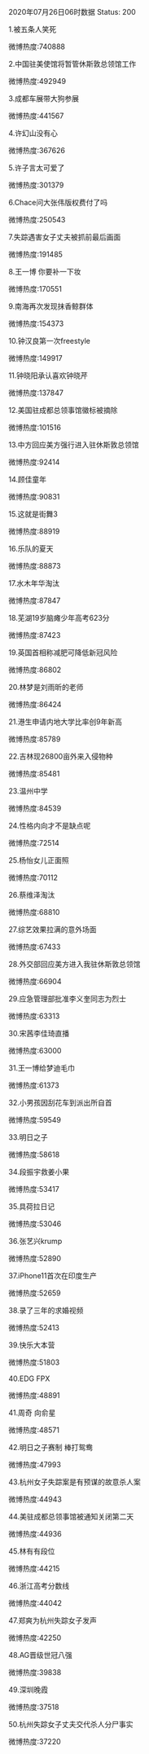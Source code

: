 2020年07月26日06时数据
Status: 200

1.被五条人笑死

微博热度:740888

2.中国驻美使馆将暂管休斯敦总领馆工作

微博热度:492949

3.成都车展带大狗参展

微博热度:441567

4.许幻山没有心

微博热度:367626

5.许子言太可爱了

微博热度:301379

6.Chace问大张伟版权费付了吗

微博热度:250543

7.失踪遇害女子丈夫被抓前最后画面

微博热度:191485

8.王一博 你要补一下妆

微博热度:170551

9.南海再次发现抹香鲸群体

微博热度:154373

10.钟汉良第一次freestyle

微博热度:149917

11.钟晓阳承认喜欢钟晓芹

微博热度:137847

12.美国驻成都总领事馆徽标被摘除

微博热度:101516

13.中方回应美方强行进入驻休斯敦总领馆

微博热度:92414

14.顾佳童年

微博热度:90831

15.这就是街舞3

微博热度:88919

16.乐队的夏天

微博热度:88873

17.水木年华淘汰

微博热度:87847

18.芜湖19岁脑瘫少年高考623分

微博热度:87423

19.英国首相称减肥可降低新冠风险

微博热度:86802

20.林梦是刘雨昕的老师

微博热度:86424

21.港生申请内地大学比率创9年新高

微博热度:85789

22.吉林现26800亩外来入侵物种

微博热度:85481

23.温州中学

微博热度:84539

24.性格内向才不是缺点呢

微博热度:72514

25.杨怡女儿正面照

微博热度:70112

26.蔡维泽淘汰

微博热度:68810

27.综艺效果拉满的意外场面

微博热度:67433

28.外交部回应美方进入我驻休斯敦总领馆

微博热度:66904

29.应急管理部批准李义奎同志为烈士

微博热度:63313

30.宋茜李佳琦直播

微博热度:63000

31.王一博给梦迪毛巾

微博热度:61373

32.小男孩因刮花车到派出所自首

微博热度:59549

33.明日之子

微博热度:58618

34.段振宇救姜小果

微博热度:53417

35.具荷拉日记

微博热度:53046

36.张艺兴krump

微博热度:52890

37.iPhone11首次在印度生产

微博热度:52659

38.录了三年的求婚视频

微博热度:52413

39.快乐大本营

微博热度:51803

40.EDG FPX

微博热度:48891

41.周奇 向俞星

微博热度:48571

42.明日之子赛制 棒打鸳鸯

微博热度:47993

43.杭州女子失踪案是有预谋的故意杀人案

微博热度:44943

44.美驻成都总领事馆被通知关闭第二天

微博热度:44936

45.林有有段位

微博热度:44215

46.浙江高考分数线

微博热度:44042

47.郑爽为杭州失踪女子发声

微博热度:42250

48.AG晋级世冠八强

微博热度:39838

49.深圳晚霞

微博热度:37518

50.杭州失踪女子丈夫交代杀人分尸事实

微博热度:37220

